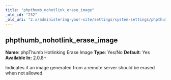 ```yaml
---
title: "phpthumb_nohotlink_erase_image"
_old_id: "232"
_old_uri: "2.x/administering-your-site/settings/system-settings/phpthumb_nohotlink_erase_image"
---
```


## phpthumb\_nohotlink\_erase\_image

**Name**: phpThumb Hotlinking Erase Image 
**Type**: Yes/No 
**Default**: Yes 
**Available In:** 2.0.8+

Indicates if an image generated from a remote server should be erased when not allowed.